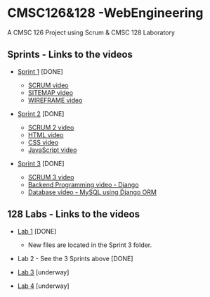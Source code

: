 # CMSC126&128 -WebEngineering
A CMSC 126 Project using Scrum & CMSC 128 Laboratory


## Sprints - Links to the videos
+ [Sprint 1](https://www.youtube.com/playlist?list=PLwj66Tp6NV32dTzMi5anvZfrTU5LsNDJq) [DONE] <br />
  - [SCRUM video](https://youtu.be/nSw8nnDJO8g)
  - [SITEMAP video](https://youtu.be/c-ycYKOgKts)
  - [WIREFRAME video](https://youtu.be/fVvY4r1Qj6o)

+ [Sprint 2](https://www.youtube.com/playlist?list=PLwj66Tp6NV31Dx3zaSVDx-cj6q1C3J5zl) [DONE] <br />
  - [SCRUM 2 video](https://youtu.be/yZB_JRK5cGc)
  - [HTML video](https://youtu.be/1phzBwExt2I)
  - [CSS video](https://youtu.be/bWrd1prxcfk)
  - [JavaScript video](https://youtu.be/jVKdC2-tHBU)

+ [Sprint 3](https://www.youtube.com/playlist?list=PLwj66Tp6NV33lU9l0TmKksYiFXwv-Tlxn) [DONE] <br />
  - [SCRUM 3 video](https://youtu.be/Sa8evcIhLeA)
  - [Backend Programming video - Django](https://youtu.be/QDwXEHp2FO4)
  - [Database video - MySQL using Django ORM](https://youtu.be/Y6mgktxTIII)

## 128 Labs - Links to the videos

+ [Lab 1](https://youtu.be/RZNJ0C0kosU) [DONE] <br />
  - New files are located in the Sprint 3 folder.

+ Lab 2 - See the 3 Sprints above [DONE] <br />

+ [Lab 3](https://youtu.be/) [underway] <br />

+ [Lab 4](https://youtu.be/) [underway] <br />

